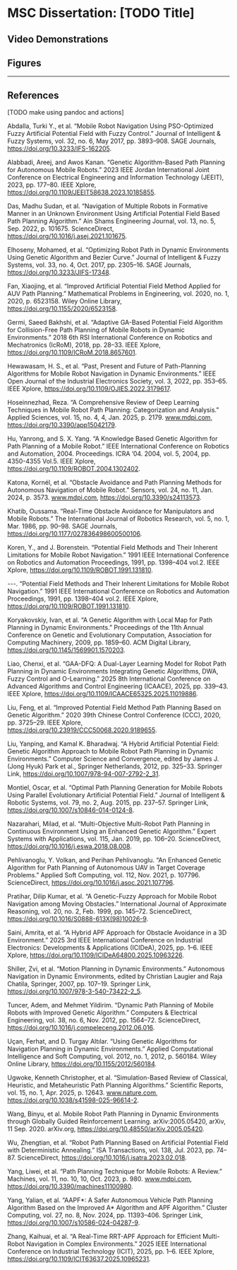 # MSC Dissertation: [TODO Title]
## Video Demonstrations

## Figures

---
## References

[TODO make using pandoc and actions]

Abdalla, Turki Y., et al. “Mobile Robot Navigation Using PSO-Optimized Fuzzy Artificial Potential Field with Fuzzy Control.” Journal of Intelligent & Fuzzy Systems, vol. 32, no. 6, May 2017, pp. 3893–908. SAGE Journals, https://doi.org/10.3233/IFS-162205.

Alabbadi, Areej, and Awos Kanan. “Genetic Algorithm-Based Path Planning for Autonomous Mobile Robots.” 2023 IEEE Jordan International Joint Conference on Electrical Engineering and Information Technology (JEEIT), 2023, pp. 177–80. IEEE Xplore, https://doi.org/10.1109/JEEIT58638.2023.10185855.

Das, Madhu Sudan, et al. “Navigation of Multiple Robots in Formative Manner in an Unknown Environment Using Artificial Potential Field Based Path Planning Algorithm.” Ain Shams Engineering Journal, vol. 13, no. 5, Sep. 2022, p. 101675. ScienceDirect, https://doi.org/10.1016/j.asej.2021.101675.

Elhoseny, Mohamed, et al. “Optimizing Robot Path in Dynamic Environments Using Genetic Algorithm and Bezier Curve.” Journal of Intelligent & Fuzzy Systems, vol. 33, no. 4, Oct. 2017, pp. 2305–16. SAGE Journals, https://doi.org/10.3233/JIFS-17348.

Fan, Xiaojing, et al. “Improved Artificial Potential Field Method Applied for AUV Path Planning.” Mathematical Problems in Engineering, vol. 2020, no. 1, 2020, p. 6523158. Wiley Online Library, https://doi.org/10.1155/2020/6523158.

Germi, Saeed Bakhshi, et al. “Adaptive GA-Based Potential Field Algorithm for Collision-Free Path Planning of Mobile Robots in Dynamic Environments.” 2018 6th RSI International Conference on Robotics and Mechatronics (IcRoM), 2018, pp. 28–33. IEEE Xplore, https://doi.org/10.1109/ICRoM.2018.8657601.

Hewawasam, H. S., et al. “Past, Present and Future of Path-Planning Algorithms for Mobile Robot Navigation in Dynamic Environments.” IEEE Open Journal of the Industrial Electronics Society, vol. 3, 2022, pp. 353–65. IEEE Xplore, https://doi.org/10.1109/OJIES.2022.3179617.

Hoseinnezhad, Reza. “A Comprehensive Review of Deep Learning Techniques in Mobile Robot Path Planning: Categorization and Analysis.” Applied Sciences, vol. 15, no. 4, 4, Jan. 2025, p. 2179. www.mdpi.com, https://doi.org/10.3390/app15042179.

Hu, Yanrong, and S. X. Yang. “A Knowledge Based Genetic Algorithm for Path Planning of a Mobile Robot.” IEEE International Conference on Robotics and Automation, 2004. Proceedings. ICRA ’04. 2004, vol. 5, 2004, pp. 4350-4355 Vol.5. IEEE Xplore, https://doi.org/10.1109/ROBOT.2004.1302402.

Katona, Kornél, et al. “Obstacle Avoidance and Path Planning Methods for Autonomous Navigation of Mobile Robot.” Sensors, vol. 24, no. 11, Jan. 2024, p. 3573. www.mdpi.com, https://doi.org/10.3390/s24113573.

Khatib, Oussama. “Real-Time Obstacle Avoidance for Manipulators and Mobile Robots.” The International Journal of Robotics Research, vol. 5, no. 1, Mar. 1986, pp. 90–98. SAGE Journals, https://doi.org/10.1177/027836498600500106.

Koren, Y., and J. Borenstein. “Potential Field Methods and Their Inherent Limitations for Mobile Robot Navigation.” 1991 IEEE International Conference on Robotics and Automation Proceedings, 1991, pp. 1398–404 vol.2. IEEE Xplore, https://doi.org/10.1109/ROBOT.1991.131810.

---. “Potential Field Methods and Their Inherent Limitations for Mobile Robot Navigation.” 1991 IEEE International Conference on Robotics and Automation Proceedings, 1991, pp. 1398–404 vol.2. IEEE Xplore, https://doi.org/10.1109/ROBOT.1991.131810.

Koryakovskiy, Ivan, et al. “A Genetic Algorithm with Local Map for Path Planning in Dynamic Environments.” Proceedings of the 11th Annual Conference on Genetic and Evolutionary Computation, Association for Computing Machinery, 2009, pp. 1859–60. ACM Digital Library, https://doi.org/10.1145/1569901.1570203.

Liao, Chenxi, et al. “GAA-DFQ: A Dual-Layer Learning Model for Robot Path Planning in Dynamic Environments Integrating Genetic Algorithms, DWA, Fuzzy Control and O-Learning.” 2025 8th International Conference on Advanced Algorithms and Control Engineering (ICAACE), 2025, pp. 339–43. IEEE Xplore, https://doi.org/10.1109/ICAACE65325.2025.11019886.

Liu, Feng, et al. “Improved Potential Field Method Path Planning Based on Genetic Algorithm.” 2020 39th Chinese Control Conference (CCC), 2020, pp. 3725–29. IEEE Xplore, https://doi.org/10.23919/CCC50068.2020.9189655.

Liu, Yanping, and Kamal K. Bharadwaj. “A Hybrid Artificial Potential Field: Genetic Algorithm Approach to Mobile Robot Path Planning in Dynamic Environments.” Computer Science and Convergence, edited by James J. (Jong Hyuk) Park et al., Springer Netherlands, 2012, pp. 325–33. Springer Link, https://doi.org/10.1007/978-94-007-2792-2_31.

Montiel, Oscar, et al. “Optimal Path Planning Generation for Mobile Robots Using Parallel Evolutionary Artificial Potential Field.” Journal of Intelligent & Robotic Systems, vol. 79, no. 2, Aug. 2015, pp. 237–57. Springer Link, https://doi.org/10.1007/s10846-014-0124-8.

Nazarahari, Milad, et al. “Multi-Objective Multi-Robot Path Planning in Continuous Environment Using an Enhanced Genetic Algorithm.” Expert Systems with Applications, vol. 115, Jan. 2019, pp. 106–20. ScienceDirect, https://doi.org/10.1016/j.eswa.2018.08.008.

Pehlivanoglu, Y. Volkan, and Perihan Pehlivanoglu. “An Enhanced Genetic Algorithm for Path Planning of Autonomous UAV in Target Coverage Problems.” Applied Soft Computing, vol. 112, Nov. 2021, p. 107796. ScienceDirect, https://doi.org/10.1016/j.asoc.2021.107796.

Pratihar, Dilip Kumar, et al. “A Genetic-Fuzzy Approach for Mobile Robot Navigation among Moving Obstacles.” International Journal of Approximate Reasoning, vol. 20, no. 2, Feb. 1999, pp. 145–72. ScienceDirect, https://doi.org/10.1016/S0888-613X(98)10026-9.

Saini, Amrita, et al. “A Hybrid APF Approach for Obstacle Avoidance in a 3D Environment.” 2025 3rd IEEE International Conference on Industrial Electronics: Developments & Applications (ICIDeA), 2025, pp. 1–6. IEEE Xplore, https://doi.org/10.1109/ICIDeA64800.2025.10963226.

Shiller, Zvi, et al. “Motion Planning in Dynamic Environments.” Autonomous Navigation in Dynamic Environments, edited by Christian Laugier and Raja Chatila, Springer, 2007, pp. 107–19. Springer Link, https://doi.org/10.1007/978-3-540-73422-2_5.

Tuncer, Adem, and Mehmet Yildirim. “Dynamic Path Planning of Mobile Robots with Improved Genetic Algorithm.” Computers & Electrical Engineering, vol. 38, no. 6, Nov. 2012, pp. 1564–72. ScienceDirect, https://doi.org/10.1016/j.compeleceng.2012.06.016.

Uçan, Ferhat, and D. Turgay Altılar. “Using Genetic Algorithms for Navigation Planning in Dynamic Environments.” Applied Computational Intelligence and Soft Computing, vol. 2012, no. 1, 2012, p. 560184. Wiley Online Library, https://doi.org/10.1155/2012/560184.

Ugwoke, Kenneth Christopher, et al. “Simulation-Based Review of Classical, Heuristic, and Metaheuristic Path Planning Algorithms.” Scientific Reports, vol. 15, no. 1, Apr. 2025, p. 12643. www.nature.com, https://doi.org/10.1038/s41598-025-96614-2.

Wang, Binyu, et al. Mobile Robot Path Planning in Dynamic Environments through Globally Guided Reinforcement Learning. arXiv:2005.05420, arXiv, 11 Sep. 2020. arXiv.org, https://doi.org/10.48550/arXiv.2005.05420.

Wu, Zhengtian, et al. “Robot Path Planning Based on Artificial Potential Field with Deterministic Annealing.” ISA Transactions, vol. 138, Jul. 2023, pp. 74–87. ScienceDirect, https://doi.org/10.1016/j.isatra.2023.02.018.

Yang, Liwei, et al. “Path Planning Technique for Mobile Robots: A Review.” Machines, vol. 11, no. 10, 10, Oct. 2023, p. 980. www.mdpi.com, https://doi.org/10.3390/machines11100980.

Yang, Yalian, et al. “AAPF*: A Safer Autonomous Vehicle Path Planning Algorithm Based on the Improved A* Algorithm and APF Algorithm.” Cluster Computing, vol. 27, no. 8, Nov. 2024, pp. 11393–406. Springer Link, https://doi.org/10.1007/s10586-024-04287-9.

Zhang, Kaihuai, et al. “A Real-Time RRT-APF Approach for Efficient Multi-Robot Navigation in Complex Environments.” 2025 IEEE International Conference on Industrial Technology (ICIT), 2025, pp. 1–6. IEEE Xplore, https://doi.org/10.1109/ICIT63637.2025.10965231.
